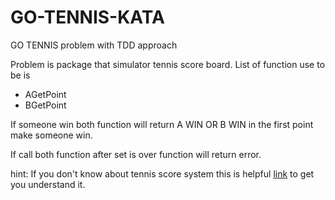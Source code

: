 # GO-TENNIS-KATA
GO TENNIS problem with TDD approach

Problem is package that simulator tennis score board.
List of function use to be is
- AGetPoint 
- BGetPoint

If someone win both function will return A WIN OR B WIN in the first point make someone win.

If call both function after set is over function will return error.

hint: If you don't know about tennis score system this is helpful [link](https://en.wikipedia.org/wiki/Tennis_scoring_system) to get you understand it.
